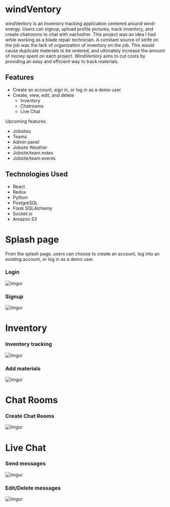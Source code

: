 # windVentory

windVentory is an Inventory tracking application centered around wind-energy. Users can signup, upload profile pictures, track inventory, and create chatrooms to chat with eachother. 
This project was an idea I had while working as a blade repair technician. A constant source of strife on the job was the lack of organization of inventory on the job.
This would cause duplicate materials to be ordered, and ultimately increase the amount of money spent on each project.
WindVentory aims to cut costs by providing an easy and efficient way to track materials.

## Features
- Create an account, sign in, or log in as a demo user
- Create, view, edit, and delete
   - Inventory
   - Chatrooms
   - Live Chat

Upcoming features: 
- Jobsites
- Teams
- Admin panel
- Jobsite Weather
- Jobsite/team notes
- Jobsite/team events

## Technologies Used
- React
- Redux 
- Python
- PostgreSQL
- Flask SQLAlchemy
- Socket.io
- Amazon S3


# Splash page
From the splash page, users can choose to create an account, log into an existing account, or log in as a demo user.

### Login
![Imgur](https://i.imgur.com/oW2STGt.png)

### Signup
![Imgur](https://i.imgur.com/WV72gTC.png)


# Inventory

### Inventory tracking
![Imgur](https://i.imgur.com/YE9ufi5.png)

### Add materials 
![Imgur](https://i.imgur.com/86RKe96.png)

# Chat Rooms
### Create Chat Rooms
![Imgur](https://i.imgur.com/hOTyYpg.png)

# Live Chat
### Send messages
![Imgur](https://i.imgur.com/9Jyl4dZ.png)

### Edit/Delete messages
![Imgur](https://i.imgur.com/rx0nsCH.png)
